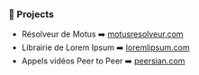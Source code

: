 ### 🧮 Projects

- Résolveur de Motus ➡️ [motusresolveur.com](motusresolveur.com)
- Librairie de Lorem Ipsum ➡️ [loremlipsum.com](loremlipsum.com)
- Appels vidéos Peer to Peer ➡️ [peersian.com](peersian.com)
